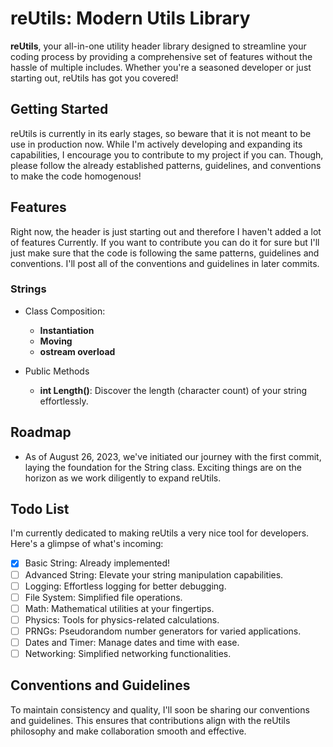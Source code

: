 # reUtils: Modern Utils Library

**reUtils**, your all-in-one utility header library designed to streamline your coding process by providing a comprehensive set of features without the hassle of multiple includes. Whether you're a seasoned developer or just starting out, reUtils has got you covered!

## Getting Started
reUtils is currently in its early stages, so beware that it is not meant to be use in production now. While I'm actively developing and expanding its capabilities, I encourage you to contribute to my project if you can. Though, please follow the already established patterns, guidelines, and conventions to make the code homogenous!

## Features
Right now, the header is just starting out and therefore I haven't added a lot of features Currently. If you want to contribute you can do it for sure but I'll just make sure that the code is following the same patterns, guidelines and conventions. I'll post all of the conventions and guidelines in later commits.

### Strings
- Class Composition:
    - **Instantiation**
    - **Moving**
    - **ostream overload**

- Public Methods
    - **int Length()**: Discover the length (character count) of your string effortlessly.

## Roadmap
- As of August 26, 2023, we've initiated our journey with the first commit, laying the foundation for the String class. Exciting things are on the horizon as we work diligently to expand reUtils.

## Todo List
I'm currently dedicated to making reUtils a very nice tool for developers. Here's a glimpse of what's incoming:

- [x] Basic String: Already implemented!
- [ ] Advanced String: Elevate your string manipulation capabilities.
- [ ] Logging: Effortless logging for better debugging.
- [ ] File System: Simplified file operations.
- [ ] Math: Mathematical utilities at your fingertips.
- [ ] Physics: Tools for physics-related calculations.
- [ ] PRNGs: Pseudorandom number generators for varied applications.
- [ ] Dates and Timer: Manage dates and time with ease.
- [ ] Networking: Simplified networking functionalities.

## Conventions and Guidelines
To maintain consistency and quality, I'll soon be sharing our conventions and guidelines. This ensures that contributions align with the reUtils philosophy and make collaboration smooth and effective.
